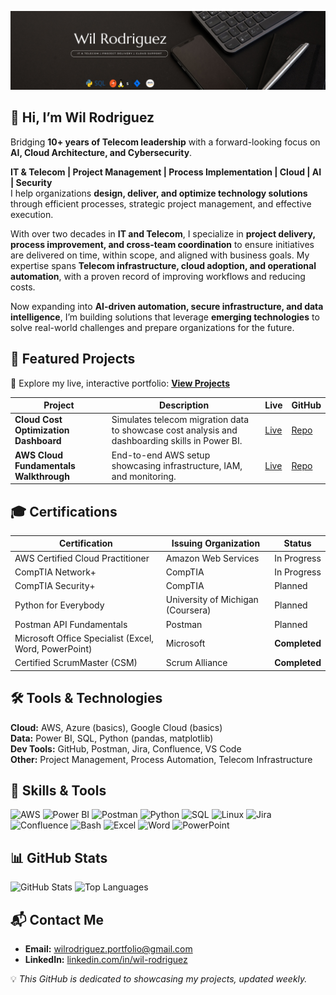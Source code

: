 ![Portfolio Banner](https://raw.githubusercontent.com/wilrodriguez-portfolio/wilrodriguez-portfolio/refs/heads/main/BLack%20Minimalist%20Banner.wilrodriguezportfolio.png)

## 👋 Hi, I’m Wil Rodriguez  

Bridging **10+ years of Telecom leadership** with a forward-looking focus on **AI, Cloud Architecture, and Cybersecurity**.  

**IT & Telecom | Project Management | Process Implementation | Cloud | AI | Security**  
I help organizations **design, deliver, and optimize technology solutions** through efficient processes, strategic project management, and effective execution.  

With over two decades in **IT and Telecom**, I specialize in **project delivery, process improvement, and cross-team coordination** to ensure initiatives are delivered on time, within scope, and aligned with business goals. My expertise spans **Telecom infrastructure, cloud adoption, and operational automation**, with a proven record of improving workflows and reducing costs.  

Now expanding into **AI-driven automation, secure infrastructure, and data intelligence**, I’m building solutions that leverage **emerging technologies** to solve real-world challenges and prepare organizations for the future.


## 🚀 Featured Projects

🔗 Explore my live, interactive portfolio: [**View Projects**](https://github.com/wilrodriguez-portfolio?tab=repositories)

| Project | Description | Live | GitHub |
|---------|-------------|------|--------|
| **Cloud Cost Optimization Dashboard** | Simulates telecom migration data to showcase cost analysis and dashboarding skills in Power BI. | [Live](#) | [Repo](#) |
| **AWS Cloud Fundamentals Walkthrough** | End-to-end AWS setup showcasing infrastructure, IAM, and monitoring. | [Live](#) | [Repo](#) |


## 🎓 Certifications


| Certification | Issuing Organization | Status |
|---------------|----------------------|--------|
| AWS Certified Cloud Practitioner | Amazon Web Services | In Progress |
| CompTIA Network+ | CompTIA | In Progress |
| CompTIA Security+ | CompTIA | Planned |
| Python for Everybody | University of Michigan (Coursera) | Planned |
| Postman API Fundamentals | Postman | Planned |
| Microsoft Office Specialist (Excel, Word, PowerPoint) | Microsoft | **Completed** |
| Certified ScrumMaster (CSM) | Scrum Alliance | **Completed** |


## 🛠 Tools & Technologies

**Cloud:** AWS, Azure (basics), Google Cloud (basics)  
**Data:** Power BI, SQL, Python (pandas, matplotlib)  
**Dev Tools:** GitHub, Postman, Jira, Confluence, VS Code  
**Other:** Project Management, Process Automation, Telecom Infrastructure



## 🧰 Skills & Tools


![AWS](https://img.shields.io/badge/AWS-%23FF9900.svg?style=for-the-badge&logo=amazon-aws&logoColor=white)
![Power BI](https://img.shields.io/badge/Power%20BI-F2C811.svg?style=for-the-badge&logo=powerbi&logoColor=black)
![Postman](https://img.shields.io/badge/Postman-FF6C37?style=for-the-badge&logo=postman&logoColor=white)
![Python](https://img.shields.io/badge/Python-3776AB.svg?style=for-the-badge&logo=python&logoColor=white)
![SQL](https://img.shields.io/badge/SQL-336791.svg?style=for-the-badge&logo=postgresql&logoColor=white)
![Linux](https://img.shields.io/badge/Linux-FCC624.svg?style=for-the-badge&logo=linux&logoColor=black)
![Jira](https://img.shields.io/badge/Jira-0052CC.svg?style=for-the-badge&logo=jira&logoColor=white)
![Confluence](https://img.shields.io/badge/Confluence-172B4D.svg?style=for-the-badge&logo=confluence&logoColor=white)
![Bash](https://img.shields.io/badge/Bash-4EAA25.svg?style=for-the-badge&logo=gnu-bash&logoColor=white)
![Excel](https://img.shields.io/badge/Excel-217346.svg?style=for-the-badge&logo=microsoft-excel&logoColor=white)
![Word](https://img.shields.io/badge/Word-2B579A.svg?style=for-the-badge&logo=microsoft-word&logoColor=white)
![PowerPoint](https://img.shields.io/badge/PowerPoint-B7472A.svg?style=for-the-badge&logo=microsoft-powerpoint&logoColor=white)



## 📊 GitHub Stats


![GitHub Stats](https://github-readme-stats.vercel.app/api?username=wilrodriguez-portfolio&show_icons=true&theme=radical)
![Top Languages](https://github-readme-stats.vercel.app/api/top-langs/?username=wilrodriguez-portfolio&layout=compact&theme=radical)



## 📬 Contact Me

- **Email:** [wilrodriguez.portfolio@gmail.com](mailto:wilrodriguez.portfolio@gmail.com)  
- **LinkedIn:** [linkedin.com/in/wil-rodriguez](https://www.linkedin.com/in/wil-rodriguez/)

💡 *This GitHub is dedicated to showcasing my projects, updated weekly.*



